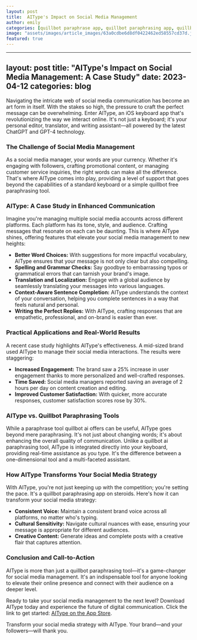 ```yaml
---
layout: post
title:  AIType's Impact on Social Media Management
author: emily
categories: [quillbot paraphrase app, quillbot paraphrasing app, quillbot ai paraphrasing tool, quillbot paraphrasing tool, paraphrasing tool quillbot ai, quillbot free paraphrasing tool, paraphrase tool quillbot]
image: "assets/images/article_images/63a0cdbe6d8df0422462ed58557cd37d.jpg"
featured: true
---
```


---
layout: post
title: "AIType's Impact on Social Media Management: A Case Study"
date: 2023-04-12
categories: blog
---

Navigating the intricate web of social media communication has become an art form in itself. With the stakes so high, the pressure to craft the perfect message can be overwhelming. Enter AIType, an iOS keyboard app that's revolutionizing the way we interact online. It's not just a keyboard; it's your personal editor, translator, and writing assistant—all powered by the latest ChatGPT and GPT-4 technology.

### The Challenge of Social Media Management

As a social media manager, your words are your currency. Whether it's engaging with followers, crafting promotional content, or managing customer service inquiries, the right words can make all the difference. That's where AIType comes into play, providing a level of support that goes beyond the capabilities of a standard keyboard or a simple quillbot free paraphrasing tool.

### AIType: A Case Study in Enhanced Communication

Imagine you're managing multiple social media accounts across different platforms. Each platform has its tone, style, and audience. Crafting messages that resonate on each can be daunting. This is where AIType shines, offering features that elevate your social media management to new heights:

- **Better Word Choices:** With suggestions for more impactful vocabulary, AIType ensures that your message is not only clear but also compelling.
- **Spelling and Grammar Checks:** Say goodbye to embarrassing typos or grammatical errors that can tarnish your brand's image.
- **Translation and Localization:** Engage with a global audience by seamlessly translating your messages into various languages.
- **Context-Aware Sentence Completion:** AIType understands the context of your conversation, helping you complete sentences in a way that feels natural and personal.
- **Writing the Perfect Replies:** With AIType, crafting responses that are empathetic, professional, and on-brand is easier than ever.

### Practical Applications and Real-World Results

A recent case study highlights AIType's effectiveness. A mid-sized brand used AIType to manage their social media interactions. The results were staggering:

- **Increased Engagement:** The brand saw a 25% increase in user engagement thanks to more personalized and well-crafted responses.
- **Time Saved:** Social media managers reported saving an average of 2 hours per day on content creation and editing.
- **Improved Customer Satisfaction:** With quicker, more accurate responses, customer satisfaction scores rose by 30%.

### AIType vs. Quillbot Paraphrasing Tools

While a paraphrase tool quillbot ai offers can be useful, AIType goes beyond mere paraphrasing. It's not just about changing words; it's about enhancing the overall quality of communication. Unlike a quillbot ai paraphrasing tool, AIType is integrated directly into your keyboard, providing real-time assistance as you type. It's the difference between a one-dimensional tool and a multi-faceted assistant.

### How AIType Transforms Your Social Media Strategy

With AIType, you're not just keeping up with the competition; you're setting the pace. It's a quillbot paraphrasing app on steroids. Here's how it can transform your social media strategy:

- **Consistent Voice:** Maintain a consistent brand voice across all platforms, no matter who's typing.
- **Cultural Sensitivity:** Navigate cultural nuances with ease, ensuring your message is appropriate for different audiences.
- **Creative Content:** Generate ideas and complete posts with a creative flair that captures attention.

### Conclusion and Call-to-Action

AIType is more than just a quillbot paraphrasing tool—it's a game-changer for social media management. It's an indispensable tool for anyone looking to elevate their online presence and connect with their audience on a deeper level.

Ready to take your social media management to the next level? Download AIType today and experience the future of digital communication. Click the link to get started: [AIType on the App Store](https://apps.apple.com/us/app/aitype-grammar-check-keyboard/id6469163944).

Transform your social media strategy with AIType. Your brand—and your followers—will thank you.